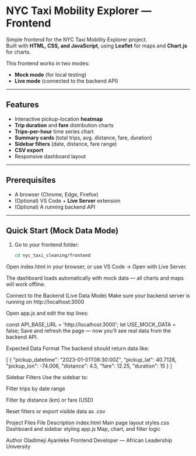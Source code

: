 # NYC Taxi Mobility Explorer — Frontend

Simple frontend for the NYC Taxi Mobility Explorer project.  
Built with **HTML, CSS, and JavaScript**, using **Leaflet** for maps and **Chart.js** for charts.

This frontend works in two modes:
- **Mock mode** (for local testing)
- **Live mode** (connected to the backend API)

---

## Features

- Interactive pickup-location **heatmap**
- **Trip duration** and **fare** distribution charts
- **Trips-per-hour** time series chart
- **Summary cards** (total trips, avg. distance, fare, duration)
- **Sidebar filters** (date, distance, fare range)
- **CSV export**
- Responsive dashboard layout

---

##  Prerequisites

- A browser (Chrome, Edge, Firefox)
- (Optional) VS Code + **Live Server** extension
- (Optional) A running backend API

---

##  Quick Start (Mock Data Mode)

1. Go to your frontend folder:
   ```bash
   cd nyc_taxi_cleaning/frontend
Open index.html in your browser,
or use VS Code → Open with Live Server.

The dashboard loads automatically with mock data — all charts and maps will work offline.

Connect to the Backend (Live Data Mode)
Make sure your backend server is running on http://localhost:3000

Open app.js and edit the top lines:

const API_BASE_URL = 'http://localhost:3000';
let USE_MOCK_DATA = false;
Save and refresh the page — now you’ll see real data from the backend API.

Expected Data Format
The backend should return data like:

[
  {
    "pickup_datetime": "2023-01-01T08:30:00Z",
    "pickup_lat": 40.7128,
    "pickup_lon": -74.006,
    "distance": 4.5,
    "fare": 12.25,
    "duration": 15
  }
]

Sidebar Filters
Use the sidebar to:

Filter trips by date range

Filter by distance (km) or fare (USD)

Reset filters or export visible data as .csv

Project Files
File	Description
index.html	Main page layout
styles.css	Dashboard and sidebar styling
app.js	Map, chart, and filter logic

Author
Oladimeji Ayanleke
Frontend Developer — African Leadership University



